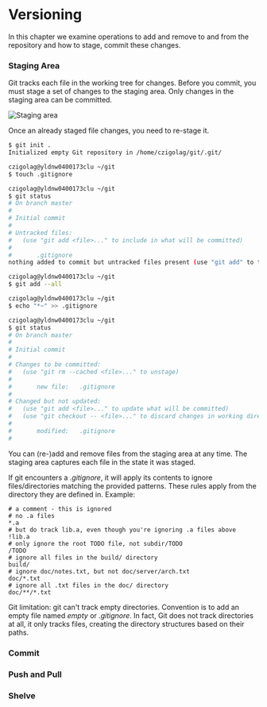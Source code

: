# Versioning

In this chapter we examine operations to add and remove to and from the repository and how to stage, commit these changes.

### Staging Area

Git tracks each file in the working tree for changes. Before you commit, you must stage a set of changes to the staging area. Only changes in the staging area can be committed.

![Staging area](http://git-scm.com/figures/18333fig0201-tn.png)

Once an already staged file changes, you need to re-stage it.

``` bash
$ git init .
Initialized empty Git repository in /home/czigolag/git/.git/

czigolag@yldnw0400173clu ~/git
$ touch .gitignore

czigolag@yldnw0400173clu ~/git
$ git status
# On branch master
#
# Initial commit
#
# Untracked files:
#   (use "git add <file>..." to include in what will be committed)
#
#       .gitignore
nothing added to commit but untracked files present (use "git add" to track)

czigolag@yldnw0400173clu ~/git
$ git add --all

czigolag@yldnw0400173clu ~/git
$ echo "*~" >> .gitignore

czigolag@yldnw0400173clu ~/git
$ git status
# On branch master
#
# Initial commit
#
# Changes to be committed:
#   (use "git rm --cached <file>..." to unstage)
#
#       new file:   .gitignore
#
# Changed but not updated:
#   (use "git add <file>..." to update what will be committed)
#   (use "git checkout -- <file>..." to discard changes in working directory)
#
#       modified:   .gitignore
#
```

You can (re-)add and remove files from the staging area at any time. The staging area captures each file in the state it was staged.

If git encounters a *.gitignore*, it will apply its contents to ignore files/directories matching the provided patterns. These rules apply from the directory they are defined in. Example:

```
# a comment - this is ignored
# no .a files
*.a
# but do track lib.a, even though you're ignoring .a files above
!lib.a
# only ignore the root TODO file, not subdir/TODO
/TODO
# ignore all files in the build/ directory
build/
# ignore doc/notes.txt, but not doc/server/arch.txt
doc/*.txt
# ignore all .txt files in the doc/ directory
doc/**/*.txt
```

Git limitation: git can't track empty directories. Convention is to add an empty file named *empty* or *.gitignore*. In fact, Git does not track directories at all, it only tracks files, creating the directory structures based on their paths.

### Commit

### Push and Pull

### Shelve